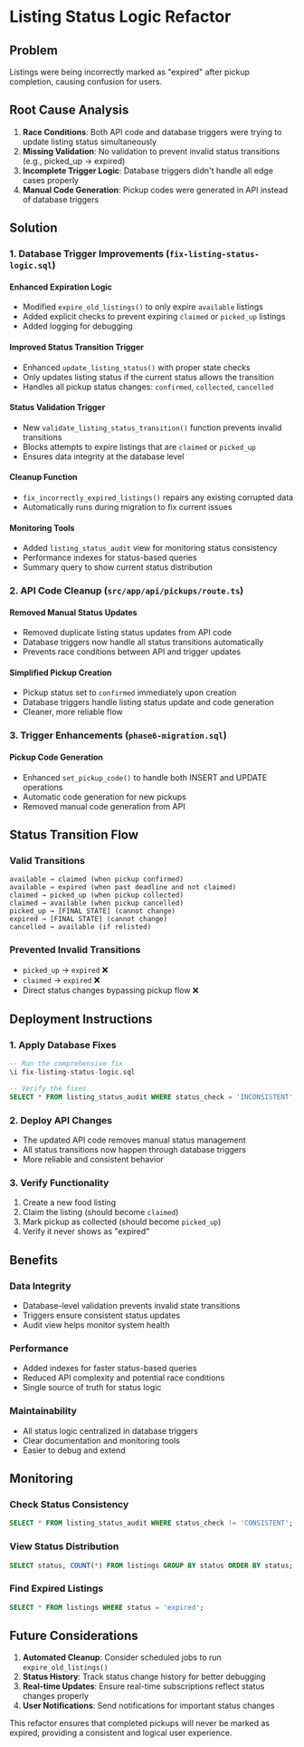 # Listing Status Logic Refactor

## Problem
Listings were being incorrectly marked as "expired" after pickup completion, causing confusion for users.

## Root Cause Analysis
1. **Race Conditions**: Both API code and database triggers were trying to update listing status simultaneously
2. **Missing Validation**: No validation to prevent invalid status transitions (e.g., picked_up → expired)
3. **Incomplete Trigger Logic**: Database triggers didn't handle all edge cases properly
4. **Manual Code Generation**: Pickup codes were generated in API instead of database triggers

## Solution

### 1. Database Trigger Improvements (`fix-listing-status-logic.sql`)

#### Enhanced Expiration Logic
- Modified `expire_old_listings()` to only expire `available` listings
- Added explicit checks to prevent expiring `claimed` or `picked_up` listings
- Added logging for debugging

#### Improved Status Transition Trigger
- Enhanced `update_listing_status()` with proper state checks
- Only updates listing status if the current status allows the transition
- Handles all pickup status changes: `confirmed`, `collected`, `cancelled`

#### Status Validation Trigger
- New `validate_listing_status_transition()` function prevents invalid transitions
- Blocks attempts to expire listings that are `claimed` or `picked_up`
- Ensures data integrity at the database level

#### Cleanup Function
- `fix_incorrectly_expired_listings()` repairs any existing corrupted data
- Automatically runs during migration to fix current issues

#### Monitoring Tools
- Added `listing_status_audit` view for monitoring status consistency
- Performance indexes for status-based queries
- Summary query to show current status distribution

### 2. API Code Cleanup (`src/app/api/pickups/route.ts`)

#### Removed Manual Status Updates
- Removed duplicate listing status updates from API code
- Database triggers now handle all status transitions automatically
- Prevents race conditions between API and trigger updates

#### Simplified Pickup Creation
- Pickup status set to `confirmed` immediately upon creation
- Database triggers handle listing status update and code generation
- Cleaner, more reliable flow

### 3. Trigger Enhancements (`phase6-migration.sql`)

#### Pickup Code Generation
- Enhanced `set_pickup_code()` to handle both INSERT and UPDATE operations
- Automatic code generation for new pickups
- Removed manual code generation from API

## Status Transition Flow

### Valid Transitions
```
available → claimed (when pickup confirmed)
available → expired (when past deadline and not claimed)
claimed → picked_up (when pickup collected)
claimed → available (when pickup cancelled)
picked_up → [FINAL STATE] (cannot change)
expired → [FINAL STATE] (cannot change)
cancelled → available (if relisted)
```

### Prevented Invalid Transitions
- `picked_up` → `expired` ❌
- `claimed` → `expired` ❌
- Direct status changes bypassing pickup flow ❌

## Deployment Instructions

### 1. Apply Database Fixes
```sql
-- Run the comprehensive fix
\i fix-listing-status-logic.sql

-- Verify the fixes
SELECT * FROM listing_status_audit WHERE status_check = 'INCONSISTENT';
```

### 2. Deploy API Changes
- The updated API code removes manual status management
- All status transitions now happen through database triggers
- More reliable and consistent behavior

### 3. Verify Functionality
1. Create a new food listing
2. Claim the listing (should become `claimed`)
3. Mark pickup as collected (should become `picked_up`)
4. Verify it never shows as "expired"

## Benefits

### Data Integrity
- Database-level validation prevents invalid state transitions
- Triggers ensure consistent status updates
- Audit view helps monitor system health

### Performance
- Added indexes for faster status-based queries
- Reduced API complexity and potential race conditions
- Single source of truth for status logic

### Maintainability
- All status logic centralized in database triggers
- Clear documentation and monitoring tools
- Easier to debug and extend

## Monitoring

### Check Status Consistency
```sql
SELECT * FROM listing_status_audit WHERE status_check != 'CONSISTENT';
```

### View Status Distribution
```sql
SELECT status, COUNT(*) FROM listings GROUP BY status ORDER BY status;
```

### Find Expired Listings
```sql
SELECT * FROM listings WHERE status = 'expired';
```

## Future Considerations

1. **Automated Cleanup**: Consider scheduled jobs to run `expire_old_listings()`
2. **Status History**: Track status change history for better debugging
3. **Real-time Updates**: Ensure real-time subscriptions reflect status changes properly
4. **User Notifications**: Send notifications for important status changes

This refactor ensures that completed pickups will never be marked as expired, providing a consistent and logical user experience.
